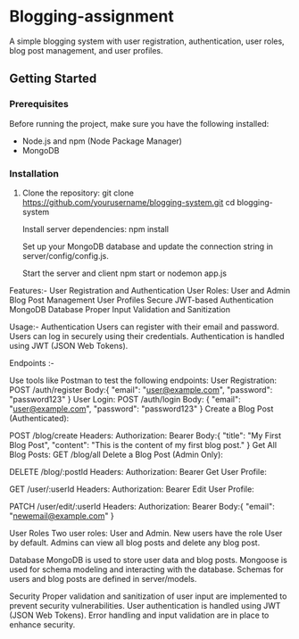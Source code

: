 # Blogging-assignment
A simple blogging system with user registration, authentication, user roles, blog post management, and user profiles.

## Getting Started

### Prerequisites

Before running the project, make sure you have the following installed:

- Node.js and npm (Node Package Manager)
- MongoDB

### Installation

1. Clone the repository:
   git clone https://github.com/yourusername/blogging-system.git
   cd blogging-system

   Install server dependencies:
   npm install
   
   Set up your MongoDB database and update the connection string in server/config/config.js.

   Start the server and client
   npm start or nodemon app.js

Features:-
User Registration and Authentication
User Roles: User and Admin
Blog Post Management
User Profiles
Secure JWT-based Authentication
MongoDB Database
Proper Input Validation and Sanitization

Usage:-
Authentication
Users can register with their email and password.
Users can log in securely using their credentials.
Authentication is handled using JWT (JSON Web Tokens).

Endpoints :-

Use tools like Postman to test the following endpoints:
User Registration:
POST /auth/register
Body:{
  "email": "user@example.com",
  "password": "password123"
}
User Login:
POST /auth/login
Body: {
  "email": "user@example.com",
  "password": "password123"
}
Create a Blog Post (Authenticated):

POST /blog/create
Headers:
Authorization: Bearer <JWT-Token>
Body:{
  "title": "My First Blog Post",
  "content": "This is the content of my first blog post."
}
Get All Blog Posts:
GET /blog/all
Delete a Blog Post (Admin Only):

DELETE /blog/:postId
Headers:
Authorization: Bearer <JWT-Token>
Get User Profile:

GET /user/:userId
Headers:
Authorization: Bearer <JWT-Token>
Edit User Profile:

PATCH /user/edit/:userId
Headers:
Authorization: Bearer <JWT-Token>
Body:{
  "email": "newemail@example.com"
}

User Roles
Two user roles: User and Admin.
New users have the role User by default.
Admins can view all blog posts and delete any blog post.

Database
MongoDB is used to store user data and blog posts.
Mongoose is used for schema modeling and interacting with the database.
Schemas for users and blog posts are defined in server/models.

Security
Proper validation and sanitization of user input are implemented to prevent security vulnerabilities.
User authentication is handled using JWT (JSON Web Tokens).
Error handling and input validation are in place to enhance security.

